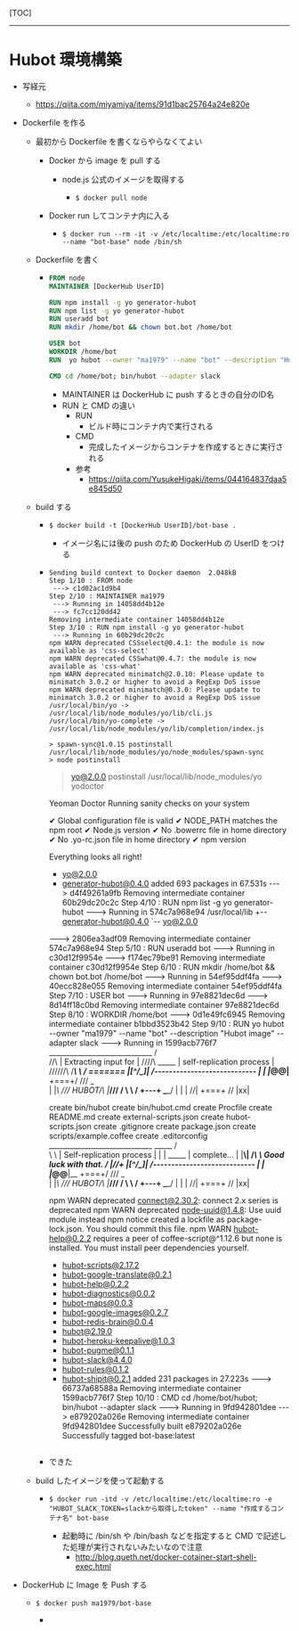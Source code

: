 [TOC]

---

# Hubot 環境構築

- 写経元

  - https://qiita.com/miyamiya/items/91d1bac25764a24e820e

- Dockerfile を作る

  - 最初から Dockerfile を書くならやらなくてよい

    - Docker から image を pull する

      - node.js 公式のイメージを取得する

        - ```shell
          $ docker pull node
          ```

    - Docker run してコンテナ内に入る

      - ```shell
        $ docker run --rm -it -v /etc/localtime:/etc/localtime:ro --name "bot-base" node /bin/sh
        ```

  - Dockerfile を書く

    - ```dockerfile
      FROM node
      MAINTAINER [DockerHub UserID]

      RUN npm install -g yo generator-hubot
      RUN npm list -g yo generator-hubot
      RUN useradd bot
      RUN mkdir /home/bot && chown bot.bot /home/bot

      USER bot
      WORKDIR /home/bot
      RUN  yo hubot --owner "ma1979" --name "bot" --description "Hubot image" --adapter slack

      CMD cd /home/bot; bin/hubot --adapter slack
      ```

      - MAINTAINER は DockerHub に push するときの自分のID名
      - RUN と CMD の違い
        - RUN
          - ビルド時にコンテナ内で実行される
        - CMD
          - 完成したイメージからコンテナを作成するときに実行される
        - 参考
          - https://qiita.com/YusukeHigaki/items/044164837daa5e845d50

  - build する

    - ```shell
      $ docker build -t [DockerHub UserID]/bot-base .
      ```
        - イメージ名には後の push のため DockerHub の UserID をつける
    - ```Shell
      Sending build context to Docker daemon  2.048kB
      Step 1/10 : FROM node
       ---> c1d02ac1d9b4
      Step 2/10 : MAINTAINER ma1979
       ---> Running in 14058dd4b12e
       ---> fc7cc120dd42
      Removing intermediate container 14058dd4b12e
      Step 3/10 : RUN npm install -g yo generator-hubot
       ---> Running in 60b29dc20c2c
      npm WARN deprecated CSSselect@0.4.1: the module is now available as 'css-select'
      npm WARN deprecated CSSwhat@0.4.7: the module is now available as 'css-what'
      npm WARN deprecated minimatch@2.0.10: Please update to minimatch 3.0.2 or higher to avoid a RegExp DoS issue
      npm WARN deprecated minimatch@0.3.0: Please update to minimatch 3.0.2 or higher to avoid a RegExp DoS issue
      /usr/local/bin/yo -> /usr/local/lib/node_modules/yo/lib/cli.js
      /usr/local/bin/yo-complete -> /usr/local/lib/node_modules/yo/lib/completion/index.js

      > spawn-sync@1.0.15 postinstall /usr/local/lib/node_modules/yo/node_modules/spawn-sync
      > node postinstall
      ```


      > yo@2.0.0 postinstall /usr/local/lib/node_modules/yo
      > yodoctor


      Yeoman Doctor
      Running sanity checks on your system
    
      ✔ Global configuration file is valid
      ✔ NODE_PATH matches the npm root
      ✔ Node.js version
      ✔ No .bowerrc file in home directory
      ✔ No .yo-rc.json file in home directory
      ✔ npm version
    
      Everything looks all right!
      + yo@2.0.0
      + generator-hubot@0.4.0
      added 693 packages in 67.531s
       ---> d4f49261a9fb
      Removing intermediate container 60b29dc20c2c
      Step 4/10 : RUN npm list -g yo generator-hubot
       ---> Running in 574c7a968e94
      /usr/local/lib
      +-- generator-hubot@0.4.0
      `-- yo@2.0.0
    
       ---> 2806ea3adf09
      Removing intermediate container 574c7a968e94
      Step 5/10 : RUN useradd bot
       ---> Running in c30d12f9954e
       ---> f174ec79be91
      Removing intermediate container c30d12f9954e
      Step 6/10 : RUN mkdir /home/bot && chown bot.bot /home/bot
       ---> Running in 54ef95ddf4fa
       ---> 40ecc828e055
      Removing intermediate container 54ef95ddf4fa
      Step 7/10 : USER bot
       ---> Running in 97e8821dec6d
       ---> 8d14ff18c0bd
      Removing intermediate container 97e8821dec6d
      Step 8/10 : WORKDIR /home/bot
       ---> 0d1e49fc6945
      Removing intermediate container b1bbd3523b42
      Step 9/10 : RUN yo hubot --owner "ma1979" --name "bot" --description "Hubot image" --adapter slack
       ---> Running in 1599acb776f7
                           _____________________________
                          /                             \
         //\              |      Extracting input for    |
        ////\    _____    |   self-replication process   |
       //////\  /_____\   \                             /
       ======= |[^_/\_]|   /----------------------------
        |   | _|___@@__|__
        +===+/  ///     \_\
         | |_\ /// HUBOT/\\
         |___/\//      /  \\
               \      /   +---+
                \____/    |   |
                 | //|    +===+
                  \//      |xx|
    
         create bin/hubot
         create bin/hubot.cmd
         create Procfile
         create README.md
         create external-scripts.json
         create hubot-scripts.json
         create .gitignore
         create package.json
         create scripts/example.coffee
         create .editorconfig
                           _____________________________
       _____              /                             \
       \    \             |   Self-replication process   |
       |    |    _____    |          complete...         |
       |__\\|   /_____\   \     Good luck with that.    /
         |//+  |[^_/\_]|   /----------------------------
        |   | _|___@@__|__
        +===+/  ///     \_\
         | |_\ /// HUBOT/\\
         |___/\//      /  \\
               \      /   +---+
                \____/    |   |
                 | //|    +===+
                  \//      |xx|
    
      npm WARN deprecated connect@2.30.2: connect 2.x series is deprecated
      npm WARN deprecated node-uuid@1.4.8: Use uuid module instead
      npm notice created a lockfile as package-lock.json. You should commit this file.
      npm WARN hubot-help@0.2.2 requires a peer of coffee-script@^1.12.6 but none is installed. You must install peer dependencies yourself.
    
      + hubot-scripts@2.17.2
      + hubot-google-translate@0.2.1
      + hubot-help@0.2.2
      + hubot-diagnostics@0.0.2
      + hubot-maps@0.0.3
      + hubot-google-images@0.2.7
      + hubot-redis-brain@0.0.4
      + hubot@2.19.0
      + hubot-heroku-keepalive@1.0.3
      + hubot-pugme@0.1.1
      + hubot-slack@4.4.0
      + hubot-rules@0.1.2
      + hubot-shipit@0.2.1
      added 231 packages in 27.223s
       ---> 66737a68588a
      Removing intermediate container 1599acb776f7
      Step 10/10 : CMD cd /home/bot/hubot; bin/hubot --adapter slack
       ---> Running in 9fd942801dee
       ---> e879202a026e
      Removing intermediate container 9fd942801dee
      Successfully built e879202a026e
      Successfully tagged bot-base:latest
      ```
    
    - できた

  - build したイメージを使って起動する

    - ```shell
      $ docker run -itd -v /etc/localtime:/etc/localtime:ro -e "HUBOT_SLACK_TOKEN=slackから取得したtoken" --name "作成するコンテナ名" bot-base
      ```

      - 起動時に /bin/sh や /bin/bash などを指定すると CMD で記述した処理が実行されないみたいなので注意
        - http://blog.queth.net/docker-cotainer-start-shell-exec.html

- DockerHub に Image を Push する

  - ```shell
    $ docker push ma1979/bot-base
    ```

    - ​